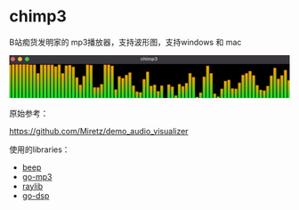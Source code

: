 # chimp3

B站痴货发明家的 mp3播放器，支持波形图，支持windows 和 mac

![chimp3](chimp3.png)

原始参考：

https://github.com/Miretz/demo_audio_visualizer

使用的libraries：

* [beep](https://github.com/faiface/beep)
* [go-mp3](https://github.com/hajimehoshi/go-mp3)
* [raylib](https://github.com/gen2brain/raylib-go)
* [go-dsp](https://github.com/mjibson/go-dsp)